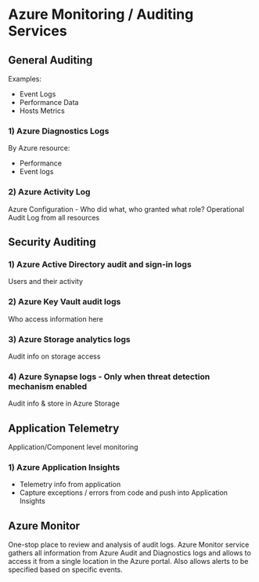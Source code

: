 # Azure Monitoring / Auditing Services

## General Auditing

Examples:
- Event Logs
- Performance Data
- Hosts Metrics

### 1) Azure Diagnostics Logs
By Azure resource:
- Performance
- Event logs 

### 2) Azure Activity Log
Azure Configuration - Who did what, who granted what role?
Operational Audit Log from all resources

## Security Auditing

### 1) Azure Active Directory audit and sign-in logs
Users and their activity

### 2) Azure Key Vault audit logs
Who access information here

### 3) Azure Storage analytics logs
Audit info on storage access

### 4) Azure Synapse logs - Only when threat detection mechanism enabled
Audit info & store in Azure Storage 

## Application Telemetry
Application/Component level monitoring 

### 1) Azure Application Insights
- Telemetry info from application
- Capture exceptions / errors from code and push into Application Insights

## Azure Monitor
One-stop place to review and analysis of audit logs.
Azure Monitor service gathers all information from Azure Audit and Diagnostics logs and allows to access it from a single location in the Azure portal. Also allows alerts to be specified based on specific events.

